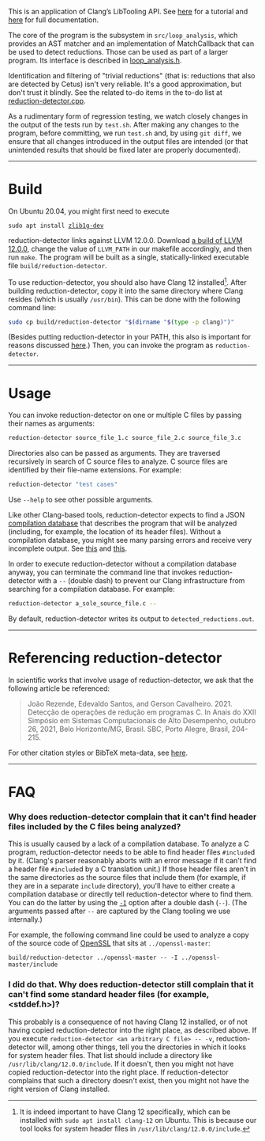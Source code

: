 <!-- TODO: explain here what reduction-detector does, including the detailed algorithm it implements. A link to an article probably would be very useful. -->

This is an application of Clang’s LibTooling API. See [here][1] for a tutorial and [here][2] for full documentation.

[1]: <https://clang.llvm.org/docs/LibASTMatchersTutorial.html>
[2]: <https://clang.llvm.org/docs/index.html#using-clang-as-a-library>


The core of the program is the subsystem in `src/loop_analysis`, which provides an AST matcher and an implementation of MatchCallback that can be used to detect reductions. Those can be used as part of a larger program. Its interface is described in [loop_analysis.h][3].

[3]: <src/loop_analysis/loop_analysis.h>

Identification and filtering of "trivial reductions" (that is: reductions that also are detected by Cetus) isn't very reliable. It's a good approximation, but don't trust it blindly.
See the related to-do items in the to-do list at [reduction-detector.cpp][4].

[4]: <src/reduction-detector.cpp>


As a rudimentary form of regression testing, we watch closely changes in the output of the tests run by `test.sh`. After making any changes to the program, before committing, we run `test.sh` and, by using `git diff`, we ensure that all changes introduced in the output files are intended (or that unintended results that should be fixed later are properly documented).

***

# Build

On Ubuntu 20.04, you might first need to execute
<pre><code>sudo apt install <a href="https://packages.ubuntu.com/focal/zlib1g-dev">zlib1g-dev</a></code></pre>

reduction-detector links against LLVM 12.0.0. Download [a build of LLVM 12.0.0][5], change the value of `LLVM_PATH` in our makefile accordingly, and then run `make`. The program will be built as a single, statically-linked executable file `build/reduction-detector`.

[5]: <https://github.com/llvm/llvm-project/releases/tag/llvmorg-12.0.0#:~:text=566%20Bytes-,clang%2Bllvm-12.0.0-x86_64-linux-gnu-ubuntu-20.04.tar.xz,-432%20MB>


To use reduction-detector, you should also have Clang 12 installed[^1]. After building reduction-detector, copy it into the same directory where Clang resides (which is usually `/usr/bin`). This can be done with the following command line:
```Bash
sudo cp build/reduction-detector "$(dirname "$(type -p clang)")"
```
(Besides putting reduction-detector in your PATH, this also is important for reasons discussed [here][5.5].) Then, you can invoke the program as `reduction-detector`.

[^1]: It is indeed important to have Clang 12 specifically, which can be installed with `sudo apt install clang-12` on Ubuntu. This is because our tool looks for system header files in `/usr/lib/clang/12.0.0/include`.

[5.5]: <https://clang.llvm.org/docs/LibTooling.html#builtin-includes>


***

# Usage

You can invoke reduction-detector on one or multiple C files by passing their names as arguments:
```Bash
reduction-detector source_file_1.c source_file_2.c source_file_3.c
```
Directories also can be passed as arguments. They are traversed recursively in search of C source files to analyze. C source files are identified by their file-name extensions. For example:
```Bash
reduction-detector "test cases"
```

Use `--help` to see other possible arguments.

Like other Clang-based tools, reduction-detector expects to find a JSON [compilation database][6] that describes the program that will be analyzed (including, for example, the location of its header files). Without a compilation database, you might see many parsing errors and receive very incomplete output. See [this][7] and [this][8].

[6]: <https://eli.thegreenplace.net/2014/05/21/compilation-databases-for-clang-based-tools> (Eli Bendersky's very good introduction to compilation databases)
[7]: <https://clang.llvm.org/docs/JSONCompilationDatabase.html> (Official Clang documentation)
[8]: <https://sarcasm.github.io/notes/dev/compilation-database.html> (Other good stuff I found on Google)

In order to execute reduction-detector without a compilation database anyway, you can terminate the command line that invokes reduction-detector with a `--` (double dash) to prevent our Clang infrastructure from searching for a compilation database. For example:
```Bash
reduction-detector a_sole_source_file.c --
```


By default, reduction-detector writes its output to `detected_reductions.out`.

***

# Referencing reduction-detector

In scientific works that involve usage of reduction-detector, we ask that the following article be referenced:

> João Rezende, Edevaldo Santos, and Gerson Cavalheiro. 2021. Detecção de operações de redução em programas C. In Anais do XXII Simpósio em Sistemas Computacionais de Alto Desempenho, outubro 26, 2021, Belo Horizonte/MG, Brasil. SBC, Porto Alegre, Brasil, 204-215.

For other citation styles or BibTeX meta-data, see [here](https://sol.sbc.org.br/index.php/wscad/article/view/18524).

***

# FAQ
 
### Why does reduction-detector complain that it can't find header files included by the C files being analyzed?
This is usually caused by a lack of a compilation database. To analyze a C program, reduction-detector needs to be able to find header files `#include`d by it. (Clang's parser reasonably aborts with an error message if it can't find a header file `#include`d by a C translation unit.) If those header files aren't in the same directories as the source files that include them (for example, if they are in a separate `include` directory), you'll have to either create a compilation database or directly tell reduction-detector where to find them. You can do the latter by using the [`-I`](https://clang.llvm.org/docs/ClangCommandLineReference.html#include-path-management) option after a double dash (`--`). (The arguments passed after `--` are captured by the Clang tooling we use internally.)
 
For example, the following command line could be used to analyze a copy of the source code of [OpenSSL](https://github.com/openssl/openssl) that sits at `../openssl-master`:
```
build/reduction-detector ../openssl-master -- -I ../openssl-master/include
```
 
### I did do that. Why does reduction-detector still complain that it can't find some standard header files (for example, <stddef.h>)?
This probably is a consequence of not having Clang 12 installed, or of not having copied reduction-detector into the right place, as described above. If you execute `reduction-detector <an arbitrary C file> -- -v`, reduction-detector will, among other things, tell you the directories in which it looks for system header files. That list should include a directory like `/usr/lib/clang/12.0.0/include`. If it doesn't, then you might not have copied reduction-detector into the right place. If reduction-detector complains that such a directory doesn't exist, then you might not have the right version of Clang installed.
